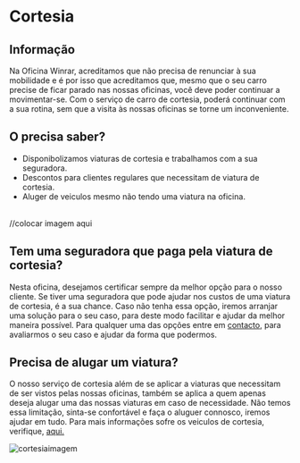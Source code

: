 # Cortesia

## Informação

Na Oficina Winrar, acreditamos que não precisa de renunciar à sua mobilidade e é por isso que acreditamos que, mesmo que o seu carro precise de ficar parado nas nossas oficinas, você deve poder continuar a movimentar-se.
Com o serviço de carro de cortesia, poderá continuar com a sua rotina, sem que a visita às nossas oficinas se torne um inconveniente.

## O precisa saber?
+ Disponibolizamos viaturas de cortesia e trabalhamos com a sua seguradora.
+ Descontos para clientes regulares que necessitam de viatura de cortesia.
+ Aluger de veiculos mesmo não tendo uma viatura na oficina.

<br />
//colocar imagem aqui

## Tem uma seguradora que paga pela viatura de cortesia?
Nesta oficina, desejamos certificar sempre da melhor opção para o nosso cliente. Se tiver uma seguradora que pode ajudar nos custos de uma viatura de cortesia, é a sua chance.
Caso não tenha essa opção, iremos arranjar uma solução para o seu caso, para deste modo facilitar e ajudar da melhor maneira possível. 
Para qualquer uma das opções entre em [contacto](https://a70563.github.io/TP3/Contactos), para avaliarmos o seu caso e ajudar da forma que podermos. 

## Precisa de alugar um viatura?
O nosso serviço de cortesia além de se aplicar a viaturas que necessitam de ser vistos pelas nossas oficinas, também se aplica a quem apenas deseja alugar uma das nossas viaturas em caso de necessidade. Não temos essa limitação, sinta-se confortável e faça o aluguer connosco, iremos ajudar em tudo. Para mais informações sofre os veiculos de cortesia, verifique, [aqui.](https://a70563.github.io/TP3/docs/Pre%C3%A7%C3%A1rio/Cortesia)

![cortesiaimagem](https://cdn.discordapp.com/attachments/1049372613945851975/1188091547024105512/5.png?ex=6599437a&is=6586ce7a&hm=ad00a16ce9854e7b916cb1cd1377f5fb607610b3fff4a7453d011ef40f7f5ed9&)